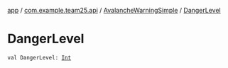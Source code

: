 [app](../../index.md) / [com.example.team25.api](../index.md) / [AvalancheWarningSimple](index.md) / [DangerLevel](./-danger-level.md)

# DangerLevel

`val DangerLevel: `[`Int`](https://kotlinlang.org/api/latest/jvm/stdlib/kotlin/-int/index.html)